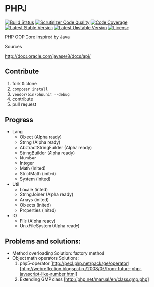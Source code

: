 PHPJ
====

[![Build Status](https://travis-ci.org/PHPJ/PHPJ.svg?branch=master)](https://travis-ci.org/PHPJ/PHPJ)
[![Scrutinizer Code Quality](https://scrutinizer-ci.com/g/PHPJ/PHPJ/badges/quality-score.png?b=master)](https://scrutinizer-ci.com/g/PHPJ/PHPJ/?branch=master)
[![Code Coverage](https://scrutinizer-ci.com/g/PHPJ/PHPJ/badges/coverage.png?b=master)](https://scrutinizer-ci.com/g/PHPJ/PHPJ/?branch=master)
[![Latest Stable Version](https://poser.pugx.org/phpj/phpj/v/stable.svg)](https://packagist.org/packages/kozz/email-address-parser)
[![Latest Unstable Version](https://poser.pugx.org/phpj/phpj/v/unstable.svg)](https://packagist.org/packages/kozz/email-address-parser)
[![License](http://img.shields.io/packagist/l/phpj/phpj.svg)](https://packagist.org/packages/kozz/email-address-parser)

PHP OOP Core inspired by Java

Sources

http://docs.oracle.com/javase/8/docs/api/

## Contribute
1. fork & clone
2. ```composer install```
3. ```vendor/bin/phpunit --debug```
4. contribute
5. pull request

## Progress

- Lang
  - Object (Alpha ready)
  - String (Alpha ready)
  - AbstractStringBuilder (Alpha ready)
  - StringBuilder (Alpha ready)
  - Number
  - Integer
  - Math (Inited)
  - StrictMath (inited)
  - System (inited)
- Util
  - Locale (inted)
  - StringJoiner (Alpha ready)
  - Arrays (inited)
  - Objects (inited)
  - Properties (inited)
- IO
  - File (Alpha ready)
  - UnixFileSystem (Alpha ready)

## Problems and solutions:
- Method overloading
  Solution: factory method
- Object math operators
  Solutions: 
  1. php5-operator [http://pecl.php.net/package/operator] [http://webreflection.blogspot.ru/2008/06/from-future-php-javascript-like-number.html]
  2. Extending GMP class [http://php.net/manual/en/class.gmp.php]

